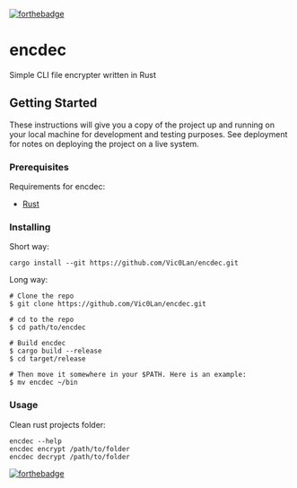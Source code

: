[![forthebadge](https://forthebadge.com/images/badges/made-with-rust.svg)](https://forthebadge.com)

# encdec
Simple CLI file encrypter written in Rust

## Getting Started

These instructions will give you a copy of the project up and running on
your local machine for development and testing purposes. See deployment
for notes on deploying the project on a live system.

### Prerequisites

Requirements for encdec:
- [Rust](https://www.rust-lang.org/tools/install)



### Installing
Short way:

    cargo install --git https://github.com/Vic0Lan/encdec.git
    
Long way:

    # Clone the repo
    $ git clone https://github.com/Vic0Lan/encdec.git

    # cd to the repo
    $ cd path/to/encdec

    # Build encdec
    $ cargo build --release
    $ cd target/release

    # Then move it somewhere in your $PATH. Here is an example:
    $ mv encdec ~/bin


### Usage
Clean rust projects folder:

    encdec --help
    encdec encrypt /path/to/folder
    encdec decrypt /path/to/folder
    
[![forthebadge](https://forthebadge.com/images/featured/featured-built-with-love.svg)](https://forthebadge.com)
